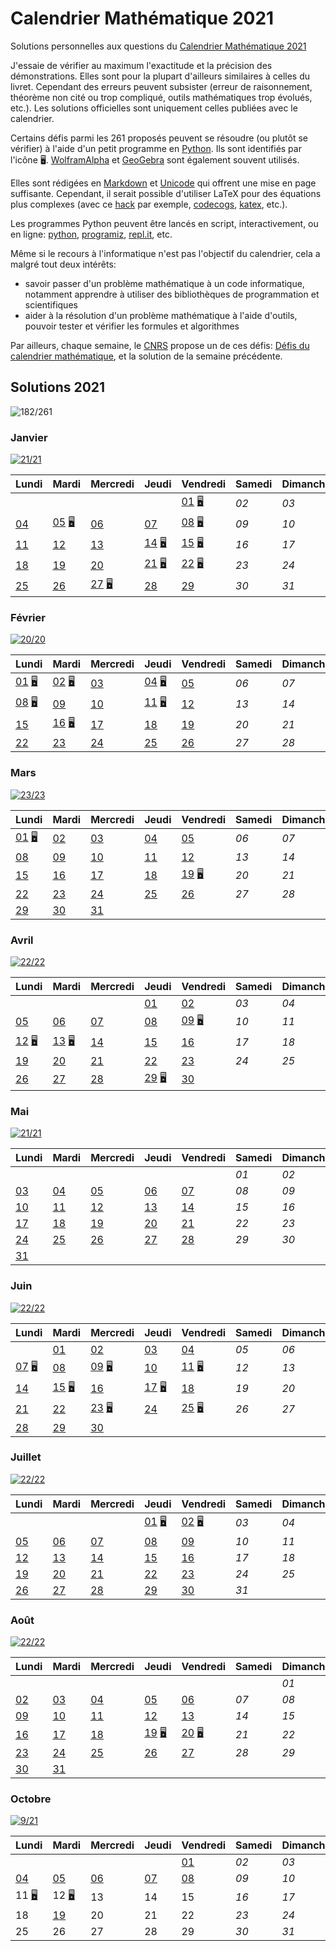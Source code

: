 # Calendrier Mathématique 2021

Solutions personnelles aux questions du [Calendrier Mathématique 2021](https://www.pug.fr/produit/1692/9782706142741/calendrier-mathematique-2021)

J'essaie de vérifier au maximum l'exactitude et la précision des démonstrations. Elles sont pour la plupart d'ailleurs similaires à celles du livret. Cependant des erreurs peuvent subsister (erreur de raisonnement, théorème non cité ou trop compliqué, outils mathématiques trop évolués, etc.). Les solutions officielles sont uniquement celles publiées avec le calendrier.

Certains défis parmi les 261 proposés peuvent se résoudre (ou plutôt se vérifier) à l'aide d'un petit programme en [Python](https://www.python.org). Ils sont identifiés par l'icône 🖥. [WolframAlpha](https://www.wolframalpha.com) et [GeoGebra](https://www.geogebra.org/calculator) sont également souvent utilisés.

Elles sont rédigées en [Markdown](https://guides.github.com/features/mastering-markdown/) et [Unicode](https://en.wikipedia.org/wiki/List_of_Unicode_characters) qui offrent une mise en page suffisante. Cependant, il serait possible d'utiliser LaTeX pour des équations plus complexes (avec ce [hack](https://gist.github.com/a-rodin/fef3f543412d6e1ec5b6cf55bf197d7b) par exemple, [codecogs](https://www.codecogs.com/latex/eqneditor.php), [katex](https://katex.org), etc.).

Les programmes Python peuvent être lancés en script, interactivement, ou en ligne: [python](https://www.python.org/shell/), [programiz](https://www.programiz.com/python-programming/online-compiler/), [repl.it](https://repl.it/), etc.

Même si le recours à l'informatique n'est pas l'objectif du calendrier, cela a malgré tout deux intérêts:

- savoir passer d'un problème mathématique à un code informatique, notamment apprendre à utiliser des bibliothèques de programmation et scientifiques
- aider à la résolution d'un problème mathématique à l'aide d'outils, pouvoir tester et vérifier les formules et algorithmes

Par ailleurs, chaque semaine, le [CNRS](https://portail.math.cnrs.fr) propose un de ces défis: [Défis du calendrier mathématique](https://images.math.cnrs.fr/-Defis-du-Calendrier-mathematique-.html), et la solution de la semaine précédente.

## Solutions 2021

![182/261](https://img.shields.io/static/v1?label=solutions&message=182/261%20%2870%25%29&color=blueviolet)

### Janvier

[![21/21](https://img.shields.io/static/v1?label=fini&message=21/21&color=success)](janvier/)

|Lundi|Mardi|Mercredi|Jeudi|Vendredi|Samedi|Dimanche|
|---|---|---|---|---|---|---|
|    |    |    |    | [01](janvier/README.md#vendredi-1-janvier) [🖥](janvier/01.py) | *02* | *03* |
| [04](janvier/README.md#lundi-4-janvier) | [05](janvier/README.md#mardi-5-janvier) [🖥](janvier/05.py) | [06](janvier/README.md#mercredi-6-janvier) | [07](janvier/README.md#jeudi-7-janvier) | [08](janvier/README.md#vendredi-8-janvier) [🖥](janvier/08.py) | *09* | *10* |
| [11](janvier/README.md#lundi-11-janvier) | [12](janvier/README.md#mardi-12-janvier) | [13](janvier/README.md#mercredi-13-janvier) | [14](janvier/README.md#jeud-14-janvier) [🖥](janvier/14.py) | [15](janvier/README.md#vendredi-15-janvier) [🖥](janvier/15.py) | *16* | *17* |
| [18](janvier/README.md#lundi-18-janvier) | [19](janvier/README.md#mardi-19-janvier) | [20](janvier/README.md#mercredi-20-janvier) | [21](janvier/README.md#jeudi-21-janvier) [🖥](janvier/21.py) | [22](janvier/README.md#vendredi-22-janvier) [🖥](janvier/22.py) | *23* | *24* |
| [25](janvier/README.md#lundi-25-janvier) | [26](janvier/README.md#mardi-26-janvier) | [27](janvier/README.md#mercredi-27-janvier) [🖥](janvier/27.py) | [28](janvier/README.md#jeudi-28-janvier) | [29](janvier/README.md#vendredi-29-janvier) | *30* | *31* |

### Février

[![20/20](https://img.shields.io/static/v1?label=fini&message=20/20&color=success)](fevrier/)

|Lundi|Mardi|Mercredi|Jeudi|Vendredi|Samedi|Dimanche|
|---|---|---|---|---|---|---|
| [01](fevrier/README.md#lundi-1-février) [🖥](fevrier/01.py) | [02](fevrier/README.md#mardi-2-février) [🖥](fevrier/02.py) | [03](fevrier/README.md#mercredi-3-février) | [04](fevrier/README.md#jeudi-4-février) [🖥](fevrier/04.py) | [05](fevrier/README.md#vendredi-5-février) | *06* | *07* |
| [08](fevrier/README.md#lundi-8-février) [🖥](fevrier/08.py) | [09](fevrier/README.md#mardi-9-février) | [10](fevrier/README.md#mercredi-10-février) | [11](fevrier/README.md#jeudi-11-février) [🖥](fevrier/11.py) | [12](fevrier/README.md#vendredi-12-février) | *13* | *14* |
| [15](fevrier/README.md#lundi-15-février) | [16](fevrier/README.md#mardi-16-février) [🖥](fevrier/16.py) | [17](fevrier/README.md#mercredi-17-février) | [18](fevrier/README.md#jeudi-18-février) | [19](fevrier/README.md#vendredi-19-février) | *20* | *21* |
| [22](fevrier/README.md#lundi-22-février) | [23](fevrier/README.md#mardi-23-février) | [24](fevrier/README.md#mercredi-24-février) | [25](fevrier/README.md#jeudi-25-février) | [26](fevrier/README.md#vendredi-26-février) | *27* | *28* |

### Mars

[![23/23](https://img.shields.io/static/v1?label=fini&message=23/23&color=success)](mars/)

|Lundi|Mardi|Mercredi|Jeudi|Vendredi|Samedi|Dimanche|
|---|---|---|---|---|---|---|
| [01](mars/README.md#lundi-1-mars) [🖥](mars/01.py) | [02](mars/README.md#mardi-2-mars) | [03](mars/README.md#mercredi-3-mars) | [04](mars/README.md#jeudi-4-mars) | [05](mars/README.md#vendredi-5-mars) | *06* | *07* |
| [08](mars/README.md#lundi-8-mars) | [09](mars/README.md#mardi-9-mars) | [10](mars/README.md#mercredi-10-mars) | [11](mars/README.md#jeudi-11-mars) | [12](mars/README.md#vendredi-12-mars) | *13* | *14* |
| [15](mars/README.md#lundi-15-mars) | [16](mars/README.md#mardi-16-mars) | [17](mars/README.md#mercredi-17-mars) | [18](mars/README.md#jeudi-18-mars) | [19](mars/README.md#vendredi-19-mars) [🖥](mars/19.py) | *20* | *21* |
| [22](mars/README.md#lundi-22-mars) | [23](mars/README.md#mardi-23-mars) | [24](mars/README.md#mercredi-24-mars) | [25](mars/README.md#jeudi-25-mars) | [26](mars/README.md#vendredi-26-mars) | *27* | *28* |
| [29](mars/README.md#lundi-29-mars) | [30](mars/README.md#mardi-30-mars) | [31](mars/README.md#mercredi-31-mars) |    |    |    |    |

### Avril

[![22/22](https://img.shields.io/static/v1?label=fini&message=22/22&color=success)](avril/)

|Lundi|Mardi|Mercredi|Jeudi|Vendredi|Samedi|Dimanche|
|---|---|---|---|---|---|---|
|    |    |    | [01](avril/README.md#jeudi-1-avril) | [02](avril/README.md#vendredi-2-avril) | *03* | *04* |
| [05](avril/README.md#lundi-5-avril) | [06](avril/README.md#mardi-6-avril) | [07](avril/README.md#mercredi-7-avril) | [08](avril/README.md#jeudi-8-avril) | [09](avril/README.md#vendredi-9-avril) [🖥](avril/09.py) | *10* | *11* |
| [12](avril/README.md#lundi-12-avril) [🖥](avril/12.py) | [13](avril/README.md#mardi-13-avril) [🖥](avril/13.py) | [14](avril/README.md#mercredi-14-avril) | [15](avril/README.md#jeudi-15-avril) | [16](avril/README.md#vendredi-16-avril) | *17* | *18* |
| [19](avril/README.md#lundi-19-avril) | [20](avril/README.md#mardi-20-avril) | [21](avril/README.md#mercredi-21-avril) | [22](avril/README.md#jeudi-22-avril) | [23](avril/README.md#vendredi-23-avril) | *24* | *25* |
| [26](avril/README.md#lundi-26-avril) | [27](avril/README.md#mercredi-27-avril) | [28](avril/README.md#mercredi-28-avril) | [29](avril/README.md#jeudi-29-avril) [🖥](avril/29.py) | [30](avril/README.md#vendredi-30-avril) |    |    |

### Mai

[![21/21](https://img.shields.io/static/v1?label=fini&message=21/21&color=success)](mai/)

|Lundi|Mardi|Mercredi|Jeudi|Vendredi|Samedi|Dimanche|
|---|---|---|---|---|---|---|
|    |    |    |    |    | *01* | *02* |
| [03](mai/README.md#lundi-3-mai) | [04](mai/README.md#mardi-4-mai) | [05](mai/README.md#mercredi-5-mai) | [06](mai/README.md#jeudi-6-mai) | [07](mai/README.md#vendredi-7-mai) | *08* | *09* |
| [10](mai/README.md#lundi-10-mai) | [11](mai/README.md#mardi-11-mai) | [12](mai/README.md#mercredi-12-mai) | [13](mai/README.md#jeudi-13-mai) | [14](mai/README.md#vendredi-14-mai) | *15* | *16* |
| [17](mai/README.md#lundi-17-mai) | [18](mai/README.md#mardi-18-mai) | [19](mai/README.md#mercredi-19-mai) | [20](mai/README.md#jeudi-20-mai) | [21](mai/README.md#vendredi-21-mai) | *22* | *23* |
| [24](mai/README.md#lundi-24-mai) | [25](mai/README.md#mardi-25-mai) | [26](mai/README.md#mercredi-26-mai) | [27](mai/README.md#jeudi-27-mai) | [28](mai/README.md#vendredi-28-mai) | *29* | *30* |
| [31](mai/README.md#lundi-31-mai) |    |    |    |    |    |    |

### Juin

[![22/22](https://img.shields.io/static/v1?label=fini&message=22/22&color=success)](juin/)

|Lundi|Mardi|Mercredi|Jeudi|Vendredi|Samedi|Dimanche|
|---|---|---|---|---|---|---|
|    | [01](juin/README.md#mardi-1-juin) | [02](juin/README.md#mercredi-2-juin) | [03](juin/README.md#jeudi-3-juin) | [04](juin/README.md#vendredi-4-juin) | *05* | *06* |
| [07](juin/README.md#lundi-7-juin) [🖥](juin/07.py) | [08](juin/README.md#mardi-8-juin) | [09](juin/README.md#mercredi-9-juin) [🖥](juin/09.py) | [10](juin/README.md#jeudi-10-juin) | [11](juin/README.md#vendredi-11-juin) [🖥](juin/11.py) | *12* | *13* |
| [14](juin/README.md#lundi-14-juin) | [15](juin/README.md#mardi-15-juin) [🖥](juin/15.py) | [16](juin/README.md#mercredi-16-juin) | [17](juin/README.md#jeudi-17-juin) [🖥](juin/17.py) | [18](juin/README.md#vendredi-18-juin) | *19* | *20* |
| [21](juin/README.md#lundi-21-juin) | [22](juin/README.md#mardi-22-juin) | [23](juin/README.md#mercredi-23-juin) [🖥](juin/23.py) | [24](juin/README.md#jeudi-24-juin) | [25](juin/README.md#vendredi-25-juin) [🖥](juin/25.py) | *26* | *27* |
| [28](juin/README.md#lundi-28-juin) | [29](juin/README.md#mardi-29-juin) | [30](juin/README.md#mercredi-30-juin) |    |    |    |    |

### Juillet

[![22/22](https://img.shields.io/static/v1?label=fini&message=22/22&color=success)](juillet/)

|Lundi|Mardi|Mercredi|Jeudi|Vendredi|Samedi|Dimanche|
|---|---|---|---|---|---|---|
|    |    |    | [01](juillet/README.md#jeudi-1-juillet) [🖥](juillet/01.py) | [02](juillet/README.md#vendredi-2-juillet) [🖥](juillet/02.py) | *03* | *04* |
| [05](juillet/README.md#lundi-5-juillet) | [06](juillet/README.md#mardi-6-juillet) | [07](juillet/README.md#mercredi-7-juillet) | [08](juillet/README.md#jeudi-8-juillet) | [09](juillet/README.md#vendredi-9-juillet) | *10* | *11* |
| [12](juillet/README.md#lundi-12-juillet) | [13](juillet/README.md#mardi-13-juillet) | [14](juillet/README.md#mercredi-14-juillet) | [15](juillet/README.md#jeudi-15-juillet) | [16](juillet/README.md#vendredi-16-juillet) | *17* | *18* |
| [19](juillet/README.md#lundi-19-juillet) | [20](juillet/README.md#mardi-20-juillet) | [21](juillet/README.md#mercredi-21-juillet) | [22](juillet/README.md#jeudi-22-juillet) | [23](juillet/README.md#vendredi-23-juillet) | *24* | *25* |
| [26](juillet/README.md#lundi-26-juillet) | [27](juillet/README.md#mardi-27-juillet) | [28](juillet/README.md#mercredi-28-juillet) | [29](juillet/README.md#jeudi-29-juillet) | [30](juillet/README.md#vendredi-30-juillet) | *31* |    |

### Août

[![22/22](https://img.shields.io/static/v1?label=fini&message=22/22&color=success)](aout/)

|Lundi|Mardi|Mercredi|Jeudi|Vendredi|Samedi|Dimanche|
|---|---|---|---|---|---|---|
|    |    |    |    |    |    | *01* |
| [02](aout/README.md#lundi-2-août) | [03](aout/README.md#mardi-3-août) | [04](aout/README.md#mercredi-4-août) | [05](aout/README.md#jeudi-5-août) | [06](aout/README.md#vendredi-6-août) | *07* | *08* |
| [09](aout/README.md#lundi-9-août) | [10](aout/README.md#mardi-10-août) | [11](aout/README.md#mercredi-11-août) | [12](aout/README.md#jeudi-12-août) | [13](aout/README.md#vendredi-13-août) | *14* | *15* |
| [16](aout/README.md#lundi-16-août) | [17](aout/README.md#mardi-17-août) | [18](aout/README.md#mercredi-18-août) | [19](aout/README.md#jeudi-19-août) [🖥](aout/19.py) | [20](aout/README.md#vendredi-20-août) [🖥](aout/20.py) | *21* | *22* |
| [23](aout/README.md#lundi-23-août) | [24](aout/README.md#mardi-24-août) | [25](aout/README.md#mercredi-25-août) | [26](aout/README.md#jeudi-26-août) | [27](aout/README.md#vendredi-27-août) | *28* | *29* |
| [30](aout/README.md#lundi-30-août) | [31](aout/README.md#mardi-31-août) |    |    |    |    |    |

### Octobre

[![9/21](https://img.shields.io/static/v1?label=en%20cours&message=9/21&color=informational)](octobre/)

|Lundi|Mardi|Mercredi|Jeudi|Vendredi|Samedi|Dimanche|
|---|---|---|---|---|---|---|
|    |    |    |    | [01](octobre/README.md#vendredi-1-octobre) | *02* | *03* |
| [04](octobre/README.md#lundi-4-octobre) | [05](octobre/README.md#mardi-5-octobre) | [06](octobre/README.md#mercredi-6-octobre) | [07](octobre/README.md#jeudi-7-octobre) | [08](octobre/README.md#vendredi-8-octobre) | *09* | *10* |
| 11 [🖥](octobre/11.py) | 12 [🖥](octobre/12.py) | 13 | 14 | 15 | *16* | *17* |
| 18 | [19](octobre/README.md#mardi-19-octobre) | 20 | 21 | 22 | *23* | *24* |
| 25 | 26 | 27 | 28 | 29 | *30* | *31* |

